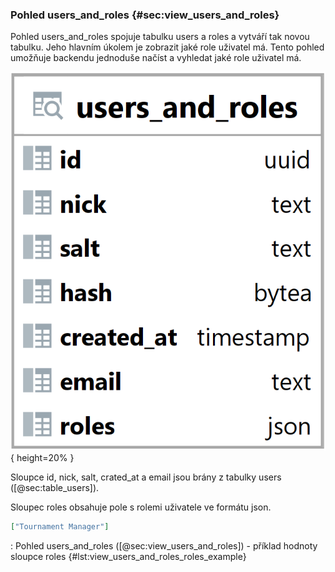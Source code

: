 
### Pohled users_and_roles {#sec:view_users_and_roles}

Pohled users_and_roles spojuje tabulku users a roles a vytváří tak novou tabulku.
Jeho hlavním úkolem je zobrazit jaké role uživatel má.
Tento pohled umožňuje backendu jednoduše načíst a vyhledat jaké role uživatel má.

![Pohled users_and_roles](../../../../pictures/databaze/views/users_and_roles.png){ height=20% }

Sloupce id, nick, salt, crated_at a email jsou brány z tabulky users ([@sec:table_users]).

Sloupec roles obsahuje pole s rolemi uživatele ve formátu json.

```{.json .linenos}
["Tournament Manager"]
```

: Pohled users_and_roles ([@sec:view_users_and_roles]) - příklad hodnoty sloupce roles {#lst:view_users_and_roles_roles_example}

